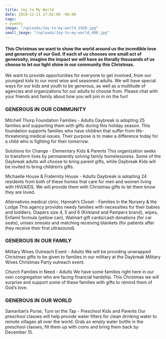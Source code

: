 ```yaml
---
title: Joy to My World
date: 2019-11-21 17:02:00 -08:00
tags:
- events
image: "/uploads/Joy-to-my-world_1920.jpg"
small_image: "/uploads/Joy-to-my-world_480.jpg"
---
```


#### This Christmas we want to show the world around us the incredible love and generosity of our God. If each of us chooses one small act of generosity, imagine the impact we will have as literally thousands of us choose to let our light shine in our community this Christmas.

We want to provide opportunities for everyone to get involved, from our youngest kids to our most wise and seasoned adults. We will have special ways for our kids and youth to be generous, as well as a multitude of agencies and organizations for our adults to choose from. Please chat with your friends and family about how you will join in on the fun!

### GENEROUS IN OUR COMMUNITY

Mitchell Thorp Foundation Families - Adults
Daybreak is adopting 25 families and supporting them with gifts during this holiday season. This foundation supports families who have children that suffer from life-threatening medical issues. Their purpose is to make a difference today for a child who is fighting for their tomorrow.

Solutions for Change - Elementary Kids & Parents
This organization seeks to transform lives by permanently solving family homelessness. Some of the Daybreak adults will choose to bring parent gifts, while Daybreak Kids will be invited to bring children’s gifts.

Michaelle House & Fraternity House - Adults
Daybreak is adopting 24 residents from both of these homes that care for men and women living with HIV/AIDS. We will provide them with Christmas gifts to let them know they are loved.

Alternatives medical clinic, Hannah’s Closet - Families in the Nursery & the Lodge
This agency provides needy families with necessities for their babies and toddlers. Diapers size 4, 5 and 6 (Kirkland and Pampers brand), wipes, Enfamil formula (yellow can), Walmart gift cards/cash donations (for car seats), unisex onesies and matching receiving blankets (for patients after they receive their first ultrasound).


### GENEROUS IN OUR FAMILY

Military Wives Outreach Event - Adults
We will be providing unwrapped Christmas gifts to be given to families in our military at the Daybreak Military Wives Christmas Party outreach event.

Church Families in Need - Adults
We have some families right here in our own congregation who are facing financial hardship. This Christmas we will surprise and support some of these families with gifts to remind them of God’s love.

### GENEROUS IN OUR WORLD

Samaritan’s Purse, Turn on the Tap - Preschool Kids and Parents
Our preschool classes will help provide water filters for clean drinking water to remote villages all over the world. Grab an empty water bottle in the preschool classes, fill them up with coins and bring them back by December 15.